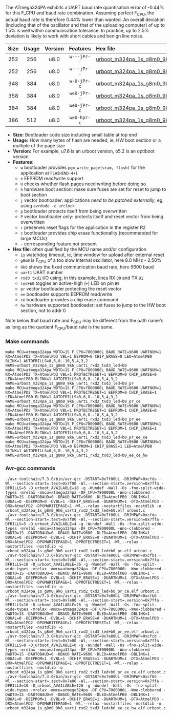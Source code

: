 The ATmega324PA exhibits a UART baud rate quantisation error of -0.44% for this F_CPU and baud rate combination. Assuming perfect F<sub>CPU</sub>, the actual baud rate is therefore 0.44% lower than wanted. An overall deviation (including that of the oscillator and that of the uploading computer) of up to 1.5% is well within communication tolerance. In practice, up to 2.5% deviation is likely to work with short cables and benign line noise.

|Size|Usage|Version|Features|Hex file|
|:-:|:-:|:-:|:-:|:--|
|252|256|u8.0|`w---jPr--`|[urboot_m324pa_1s_g8m0_9k6_uart1_rxd2_txd3_led+b0.hex](https://raw.githubusercontent.com/stefanrueger/urboot.hex/main/mcus/atmega324pa/watchdog_1_s/internal_oscillator_g-2.50%25/%2B8m000000_hz/%2B%2B%2B9k6_baud/uart1_rxd2_txd3/led%2Bb0/urboot_m324pa_1s_g8m0_9k6_uart1_rxd2_txd3_led%2Bb0.hex)|
|252|256|u8.0|`w---jPr--`|[urboot_m324pa_1s_g8m0_9k6_uart1_rxd2_txd3_led+b0_pr.hex](https://raw.githubusercontent.com/stefanrueger/urboot.hex/main/mcus/atmega324pa/watchdog_1_s/internal_oscillator_g-2.50%25/%2B8m000000_hz/%2B%2B%2B9k6_baud/uart1_rxd2_txd3/led%2Bb0/urboot_m324pa_1s_g8m0_9k6_uart1_rxd2_txd3_led%2Bb0_pr.hex)|
|348|384|u8.0|`w-U-jPr-c`|[urboot_m324pa_1s_g8m0_9k6_uart1_rxd2_txd3_led+b0_pr_ce.hex](https://raw.githubusercontent.com/stefanrueger/urboot.hex/main/mcus/atmega324pa/watchdog_1_s/internal_oscillator_g-2.50%25/%2B8m000000_hz/%2B%2B%2B9k6_baud/uart1_rxd2_txd3/led%2Bb0/urboot_m324pa_1s_g8m0_9k6_uart1_rxd2_txd3_led%2Bb0_pr_ce.hex)|
|358|384|u8.0|`weU-jPr--`|[urboot_m324pa_1s_g8m0_9k6_uart1_rxd2_txd3_led+b0_pr_ee.hex](https://raw.githubusercontent.com/stefanrueger/urboot.hex/main/mcus/atmega324pa/watchdog_1_s/internal_oscillator_g-2.50%25/%2B8m000000_hz/%2B%2B%2B9k6_baud/uart1_rxd2_txd3/led%2Bb0/urboot_m324pa_1s_g8m0_9k6_uart1_rxd2_txd3_led%2Bb0_pr_ee.hex)|
|384|384|u8.0|`weU-jPr-c`|[urboot_m324pa_1s_g8m0_9k6_uart1_rxd2_txd3_led+b0_pr_ee_ce.hex](https://raw.githubusercontent.com/stefanrueger/urboot.hex/main/mcus/atmega324pa/watchdog_1_s/internal_oscillator_g-2.50%25/%2B8m000000_hz/%2B%2B%2B9k6_baud/uart1_rxd2_txd3/led%2Bb0/urboot_m324pa_1s_g8m0_9k6_uart1_rxd2_txd3_led%2Bb0_pr_ee_ce.hex)|
|386|512|u8.0|`weU-hpr-c`|[urboot_m324pa_1s_g8m0_9k6_uart1_rxd2_txd3_led+b0_ee_ce_hw.hex](https://raw.githubusercontent.com/stefanrueger/urboot.hex/main/mcus/atmega324pa/watchdog_1_s/internal_oscillator_g-2.50%25/%2B8m000000_hz/%2B%2B%2B9k6_baud/uart1_rxd2_txd3/led%2Bb0/urboot_m324pa_1s_g8m0_9k6_uart1_rxd2_txd3_led%2Bb0_ee_ce_hw.hex)|

- **Size:** Bootloader code size including small table at top end
- **Usage:** How many bytes of flash are needed, ie, HW boot section or a multiple of the page size
- **Version:** For example, u7.6 is an urboot version, o5.2 is an optiboot version
- **Features:**
  + `w` bootloader provides `pgm_write_page(sram, flash)` for the application at `FLASHEND-4+1`
  + `e` EEPROM read/write support
  + `U` checks whether flash pages need writing before doing so
  + `h` hardware boot section: make sure fuses are set for reset to jump to boot section
  + `j` vector bootloader: applications *need to be patched externally*, eg, using `avrdude -c urclock`
  + `p` bootloader protects itself from being overwritten
  + `P` vector bootloader only: protects itself and reset vector from being overwritten
  + `r` preserves reset flags for the application in the register R2
  + `c` bootloader provides chip erase functionality (recommended for large MCUs)
  + `-` corresponding feature not present
- **Hex file:** often qualified by the MCU name and/or configuration
  + `1s` watchdog timeout, ie, time window for upload after external reset
  + `g8m0` is F<sub>CPU</sub> of a too slow internal oscillator, here 8.0 MHz - 2.50%
  + `9k6` shows the fixed communication baud rate, here 9600 baud
  + `uart1` UART number
  + `rxd0 txd1` I/O using, in this example, lines RX `D0` and TX `D1`
  + `led+b0` toggles an active-high (`+`) LED on pin `B0`
  + `pr` vector bootloader protecting the reset vector
  + `ee` bootloader supports EEPROM read/write
  + `ce` bootloader provides a chip erase command
  + `hw` hardware supported bootloader: set fuses to jump to the HW boot section, not to addr 0


Note below that baud rate and F<sub>CPU</sub> may be different from the path name's as long as the quotient F<sub>CPU</sub>/baud rate is the same.

### Make commands
```
make MCU=atmega324pa WDTO=1S F_CPU=7800000L BAUD_RATE=9600 UARTNUM=1 RX=AtmelPD2 TX=AtmelPD3 VBL=1 EEPROM=0 CHIP_ERASE=0 LED=AtmelPB0 BLINK=1 AUTOFRILLS=0,6,8..10,5,4,3,2 NAME=urboot_m324pa_1s_g8m0_9k6_uart1_rxd2_txd3_led+b0
make MCU=atmega324pa WDTO=1S F_CPU=7800000L BAUD_RATE=9600 UARTNUM=1 RX=AtmelPD2 TX=AtmelPD3 VBL=1 PROTECTRESET=1 EEPROM=0 CHIP_ERASE=0 LED=AtmelPB0 BLINK=1 AUTOFRILLS=0,6,8..10,5,4,3,2 NAME=urboot_m324pa_1s_g8m0_9k6_uart1_rxd2_txd3_led+b0_pr
make MCU=atmega324pa WDTO=1S F_CPU=7800000L BAUD_RATE=9600 UARTNUM=1 RX=AtmelPD2 TX=AtmelPD3 VBL=1 PROTECTRESET=1 EEPROM=0 CHIP_ERASE=1 LED=AtmelPB0 BLINK=1 AUTOFRILLS=0,6,8..10,5,4,3,2 NAME=urboot_m324pa_1s_g8m0_9k6_uart1_rxd2_txd3_led+b0_pr_ce
make MCU=atmega324pa WDTO=1S F_CPU=7800000L BAUD_RATE=9600 UARTNUM=1 RX=AtmelPD2 TX=AtmelPD3 VBL=1 PROTECTRESET=1 EEPROM=1 CHIP_ERASE=0 LED=AtmelPB0 BLINK=1 AUTOFRILLS=0,6,8..10,5,4,3,2 NAME=urboot_m324pa_1s_g8m0_9k6_uart1_rxd2_txd3_led+b0_pr_ee
make MCU=atmega324pa WDTO=1S F_CPU=7800000L BAUD_RATE=9600 UARTNUM=1 RX=AtmelPD2 TX=AtmelPD3 VBL=1 PROTECTRESET=1 EEPROM=1 CHIP_ERASE=1 LED=AtmelPB0 BLINK=1 AUTOFRILLS=0,6,8..10,5,4,3,2 NAME=urboot_m324pa_1s_g8m0_9k6_uart1_rxd2_txd3_led+b0_pr_ee_ce
make MCU=atmega324pa WDTO=1S F_CPU=7800000L BAUD_RATE=9600 UARTNUM=1 RX=AtmelPD2 TX=AtmelPD3 VBL=0 EEPROM=1 CHIP_ERASE=1 LED=AtmelPB0 BLINK=1 AUTOFRILLS=0,6,8..10,5,4,3,2 NAME=urboot_m324pa_1s_g8m0_9k6_uart1_rxd2_txd3_led+b0_ee_ce_hw
```

### Avr-gcc commands
```
./avr-toolchain/7.3.0/bin/avr-gcc -DSTART=0x7f00UL -DRJMPWP=0xcfda -Wl,--section-start=.text=0x7f00 -Wl,--section-start=.version=0x7ffa -DFRILLS=5 -D_urboot_AVAILABLE=18 -g -Wundef -Wall -Os -fno-split-wide-types -mrelax -mmcu=atmega324pa -DF_CPU=7800000L -Wno-clobbered -DWDTO=1S -DAUTOBAUD=0 -DBAUD_RATE=9600 -DLED=AtmelPB0 -DBLINK=1 -DDUAL=0 -DEEPROM=0 -DVBL=1 -DCHIP_ERASE=0 -DUARTNUM=1 -DTX=AtmelPD3 -DRX=AtmelPD2 -DPGMWRITEPAGE=1 -Wl,--relax -nostartfiles -nostdlib -o urboot_m324pa_1s_g8m0_9k6_uart1_rxd2_txd3_led+b0.elf urboot.c
./avr-toolchain/7.3.0/bin/avr-gcc -DSTART=0x7f00UL -DRJMPWP=0xcfda -Wl,--section-start=.text=0x7f00 -Wl,--section-start=.version=0x7ffa -DFRILLS=5 -D_urboot_AVAILABLE=4 -g -Wundef -Wall -Os -fno-split-wide-types -mrelax -mmcu=atmega324pa -DF_CPU=7800000L -Wno-clobbered -DWDTO=1S -DAUTOBAUD=0 -DBAUD_RATE=9600 -DLED=AtmelPB0 -DBLINK=1 -DDUAL=0 -DEEPROM=0 -DVBL=1 -DCHIP_ERASE=0 -DUARTNUM=1 -DTX=AtmelPD3 -DRX=AtmelPD2 -DPGMWRITEPAGE=1 -DPROTECTRESET=1 -Wl,--relax -nostartfiles -nostdlib -o urboot_m324pa_1s_g8m0_9k6_uart1_rxd2_txd3_led+b0_pr.elf urboot.c
./avr-toolchain/7.3.0/bin/avr-gcc -DSTART=0x7e80UL -DRJMPWP=0xcfb1 -Wl,--section-start=.text=0x7e80 -Wl,--section-start=.version=0x7ffa -DFRILLS=10 -D_urboot_AVAILABLE=36 -g -Wundef -Wall -Os -fno-split-wide-types -mrelax -mmcu=atmega324pa -DF_CPU=7800000L -Wno-clobbered -DWDTO=1S -DAUTOBAUD=0 -DBAUD_RATE=9600 -DLED=AtmelPB0 -DBLINK=1 -DDUAL=0 -DEEPROM=0 -DVBL=1 -DCHIP_ERASE=1 -DUARTNUM=1 -DTX=AtmelPD3 -DRX=AtmelPD2 -DPGMWRITEPAGE=1 -DPROTECTRESET=1 -Wl,--relax -nostartfiles -nostdlib -o urboot_m324pa_1s_g8m0_9k6_uart1_rxd2_txd3_led+b0_pr_ce.elf urboot.c
./avr-toolchain/7.3.0/bin/avr-gcc -DSTART=0x7e80UL -DRJMPWP=0xcfb6 -Wl,--section-start=.text=0x7e80 -Wl,--section-start=.version=0x7ffa -DFRILLS=10 -D_urboot_AVAILABLE=26 -g -Wundef -Wall -Os -fno-split-wide-types -mrelax -mmcu=atmega324pa -DF_CPU=7800000L -Wno-clobbered -DWDTO=1S -DAUTOBAUD=0 -DBAUD_RATE=9600 -DLED=AtmelPB0 -DBLINK=1 -DDUAL=0 -DEEPROM=1 -DVBL=1 -DCHIP_ERASE=0 -DUARTNUM=1 -DTX=AtmelPD3 -DRX=AtmelPD2 -DPGMWRITEPAGE=1 -DPROTECTRESET=1 -Wl,--relax -nostartfiles -nostdlib -o urboot_m324pa_1s_g8m0_9k6_uart1_rxd2_txd3_led+b0_pr_ee.elf urboot.c
./avr-toolchain/7.3.0/bin/avr-gcc -DSTART=0x7e80UL -DRJMPWP=0xcfcd -Wl,--section-start=.text=0x7e80 -Wl,--section-start=.version=0x7ffa -DFRILLS=8 -D_urboot_AVAILABLE=0 -g -Wundef -Wall -Os -fno-split-wide-types -mrelax -mmcu=atmega324pa -DF_CPU=7800000L -Wno-clobbered -DWDTO=1S -DAUTOBAUD=0 -DBAUD_RATE=9600 -DLED=AtmelPB0 -DBLINK=1 -DDUAL=0 -DEEPROM=1 -DVBL=1 -DCHIP_ERASE=1 -DUARTNUM=1 -DTX=AtmelPD3 -DRX=AtmelPD2 -DPGMWRITEPAGE=1 -DPROTECTRESET=1 -Wl,--relax -nostartfiles -nostdlib -o urboot_m324pa_1s_g8m0_9k6_uart1_rxd2_txd3_led+b0_pr_ee_ce.elf urboot.c
./avr-toolchain/7.3.0/bin/avr-gcc -DSTART=0x7e00UL -DRJMPWP=0xcf8d -Wl,--section-start=.text=0x7e00 -Wl,--section-start=.version=0x7ffa -DFRILLS=10 -D_urboot_AVAILABLE=126 -g -Wundef -Wall -Os -fno-split-wide-types -mrelax -mmcu=atmega324pa -DF_CPU=7800000L -Wno-clobbered -DWDTO=1S -DAUTOBAUD=0 -DBAUD_RATE=9600 -DLED=AtmelPB0 -DBLINK=1 -DDUAL=0 -DEEPROM=1 -DVBL=0 -DCHIP_ERASE=1 -DUARTNUM=1 -DTX=AtmelPD3 -DRX=AtmelPD2 -DPGMWRITEPAGE=1 -Wl,--relax -nostartfiles -nostdlib -o urboot_m324pa_1s_g8m0_9k6_uart1_rxd2_txd3_led+b0_ee_ce_hw.elf urboot.c
```


